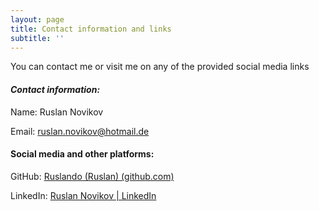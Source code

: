 ```yaml
---
layout: page
title: Contact information and links
subtitle: ''
---
```

You can contact me or visit me on any of the provided social media links

#### *Contact information:*

Name: Ruslan Novikov

Email: ruslan.novikov@hotmail.de

#### Social media and other platforms:

GitHub: [Ruslando (Ruslan) (github.com)](https://github.com/Ruslando)

LinkedIn: [Ruslan Novikov | LinkedIn](https://www.linkedin.com/in/ruslannov/)



